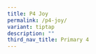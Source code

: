 ```yaml
---
title: P4 Joy
permalink: /p4-joy/
variant: tiptap
description: ""
third_nav_title: Primary 4
---
```

